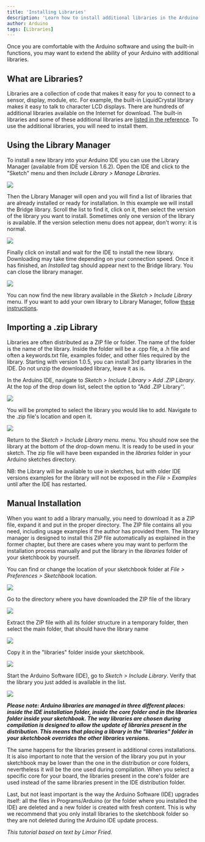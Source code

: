 ```yaml
---
title: 'Installing Libraries'
description: 'Learn how to install additional libraries in the Arduino IDE 1.'
author: Arduino
tags: [Libraries]
---
```


Once you are comfortable with the Arduino software and using the built-in functions, you may want to extend the ability of your Arduino with additional libraries.

## What are Libraries?

Libraries are a collection of code that makes it easy for you to connect
to a sensor, display, module, etc. For example, the built-in
LiquidCrystal library makes it easy to talk to character LCD displays.
There are hundreds of additional libraries available on the Internet for
download. The built-in libraries and some of these additional libraries
are [listed in the reference](arduino.cc/en/Reference/Libraries). To use the
additional libraries, you will need to install them.


## Using the Library Manager

To install a new library into your Arduino IDE you can use the Library Manager (available from IDE version 1.6.2).
Open the IDE and click to the "Sketch" menu and then _Include Library > Manage Libraries_.

![](assets/LibraryManager_1.png)

Then the Library Manager will open and you will find a list of libraries that are already installed or ready for installation. In this example we will install the Bridge library. Scroll the list to find it, click on it, then select the version of the library you want to install. Sometimes only one version of the library is available. If the version selection menu does not appear, don't worry: it is normal.

![](assets/LibraryManager_2.png)

Finally click on install and wait for the IDE to install the new library. Downloading may take time depending on your connection speed.
Once it has finished, an _Installed_ tag should appear next to the Bridge library. You can close the library manager.

![](assets/LibraryManager_3.png)

You can now find the new library available in the _Sketch > Include Library_ menu.
If you want to add your own library to Library Manager, follow [these instructions](https://github.com/arduino/Arduino/wiki/Library-Manager-FAQ).

## Importing a .zip Library

Libraries are often distributed as a ZIP file or folder. The name of the folder is the name of the library. Inside the folder will be a .cpp file, a .h file and often a keywords.txt file, examples folder, and other files required by the library. Starting with version 1.0.5, you can install 3rd party libraries in the IDE. Do not unzip the downloaded library, leave it as is.

In the Arduino IDE, navigate to _Sketch > Include Library > Add .ZIP Library_. At the top of the drop down list, select the option to "Add .ZIP Library''.

![](assets/ImportLibraryFromZIPFile.png)

You will be prompted to select the library you would like to add. Navigate to the .zip file's location and open it.

![](assets/SelectLibraryZip.png)

Return to the _Sketch > Include Library menu._ menu. You should now see the library at the bottom of the drop-down menu. It is ready to be used in your sketch.
The zip file will have been expanded in the _libraries_ folder in your Arduino sketches directory.

NB: the Library will be available to use in sketches, but with older IDE versions examples for the library will not be exposed in the _File > Examples_ until after the IDE has restarted.

## Manual Installation

When you want to add a library manually, you need to download it as a ZIP file, expand it and put in the proper directory. The ZIP file contains all you need, including usage examples if the author has provided them. The library manager is designed to install this ZIP file automatically as explained in the former chapter, but there are cases where you may want to perform the installation process manually and put the library in the _libraries_ folder of your sketchbook by yourself.

You can find or change the location of your sketchbook folder at _File > Preferences > Sketchbook_ location.

![](assets/Sketchbook_Prefs.jpg)

Go to the directory where you have downloaded the ZIP file of the library

![](assets/Lib_ZIP_1.jpg)

Extract the ZIP file with all its folder structure in a temporary folder, then select the main folder, that should have the library name

![](assets/Lib_ZIP_2.jpg)

Copy it in the "libraries" folder inside your sketchbook.

![](assets/Lib_ZIP_3.jpg)

Start the Arduino Software (IDE), go to _Sketch > Include Library_. Verify that the library you just added is available in the list.

![](assets/Lib_ZIP_4.jpg)

***Please note: Arduino libraries are managed in three different places: inside the IDE installation folder, inside the core folder and in the libraries folder inside your sketchbook. The way libraries are chosen during compilation is designed to allow the update of libraries present in the distribution. This means that placing a library in the "libraries" folder in your sketchbook overrides the other libraries versions.***

The same happens for the libraries present in additional cores installations. It is also important to note that the version of the library you put in your sketchbook may be lower than the one in the distribution or core folders, nevertheless it will be the one used during compilation. When you select a specific core for your board, the libraries present in the core's folder are used instead of the same libraries present in the IDE distribution folder.

Last, but not least important is the way the Arduino Software (IDE) upgrades itself: all the files in Programs/Arduino (or the folder where you installed the IDE) are deleted and a new folder is created with fresh content.
This is why we recommend that you only install libraries to the sketchbook folder so they are not deleted during the Arduino IDE update process.

_This tutorial based on text by Limor Fried._